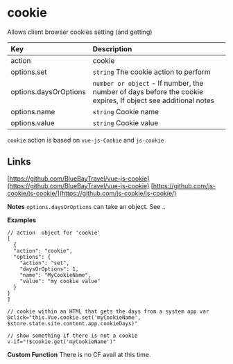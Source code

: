 # cookie

Allows client browser cookies setting \(and getting\)

| Key | Description |
| :--- | :--- |
| action | cookie |
| options.set | `string` The cookie action to perform |
| options.daysOrOptions | `number or object` - If number, the number of days before the cookie expires, If object see additional notes |
| options.name | `string` Cookie name |
| options.value | `string` Cookie value |

`cookie` action is based on `vue-js-Cookie` and `js-cookie`

## Links

[https://github.com/BlueBayTravel/vue-js-cookie](https://github.com/BlueBayTravel/vue-js-cookie) [https://github.com/js-cookie/js-cookie/](https://github.com/js-cookie/js-cookie/)

**Notes** `options.daysOrOptions` can take an object. See ..

**Examples**

```text
// action  object for 'cookie'
[
  {
  "action": "cookie",
  "options": {
    "action": "set",
    "daysOrOptions": 1,
    "name": "MyCookieName",
    "value": "my cookie value"
  }
}
]

// cookie within an HTML that gets the days from a system app var
@click="this.Vue.cookie.set('myCookieName', $store.state.site.content.app.cookieDays)"

// show something if there is not a cookie
v-if="!$cookie.get('myCookieName')"
```

**Custom Function** There is no CF avail at this time.

